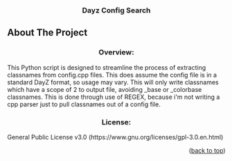 <h3 align="center">Dayz Config Search</h3>















</div>































<!-- ABOUT THE PROJECT -->







## About The Project



<h3 align="center">Overview:</h3> 
This Python script is designed to streamline the process of extracting classnames from config.cpp files.
This does assume the config file is in a standard DayZ format, so usage may vary. This will only write classnames which have a scope of 2 to output file, avoiding _base or _colorbase classnames.
This is done through use of REGEX, because i'm not writing a cpp parser just to pull classnames out of a config file.


<h3 align="center">License:</h3> 
General Public License v3.0 (https://www.gnu.org/licenses/gpl-3.0.en.html)












<p align="right">(<a href="#readme-top">back to top</a>)</p>




















